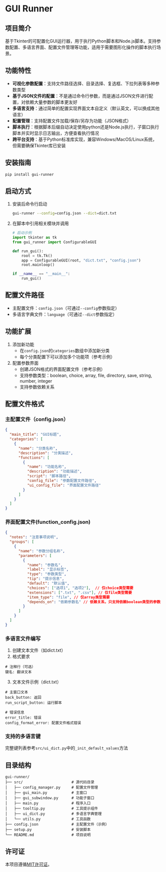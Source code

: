 # GUI Runner

## 项目简介
基于Tkinter的可配置化GUI运行器，用于执行Python脚本和Node.js脚本。支持参数配置、多语言界面、配置文件管理等功能，适用于需要图形化操作的脚本执行场景。

## 功能特性
- **可视化参数配置**：支持文件路径选择、目录选择、复选框、下拉列表等多种参数类型
- **基于JSON文件的配置**：不是通过命令行参数，而是通过JSON文件进行配置，对依赖大量参数的脚本更友好
- **多语言支持**：通过简单的配置实现界面文本自定义（默认英文，可以换成其他语言）
- **配置管理**：支持配置文件加载/保存/另存为功能（JSON格式）
- **脚本执行**：根据脚本后缀自动决定使用python还是Node.js执行，子窗口执行脚本并实时显示日志输出，方便查看执行情况
- **跨平台支持**：基于Python标准库实现，兼容Windows/MacOS/Linux系统，但需要确保Tkinter库已安装

## 安装指南
```bash
pip install gui-runner
```
## 启动方式
1. 安装后命令行启动
    ```bash
    gui-runner --config=config.json --dict=dict.txt
    ```
2. 在脚本中引用相关模块并调用
    ```python
    # 启动示例
    import tkinter as tk
    from gui_runner import ConfigurableGUI

    def run_gui():
        root = tk.Tk()
        app = ConfigurableGUI(root, "dict.txt", "config.json")
        root.mainloop()

    if __name__ == "__main__":
        run_gui()
    ```

## 配置文件路径
* 主配置文件：```config.json```（可通过```--config```参数指定）
* 多语言字典文件：```language```（可通过```--dict```参数指定）

## 功能扩展
1. 添加新功能
    * 在```config.json```的```categories```数组中添加新分类
    * 每个分类配置下可以添加多个功能项（参考示例）
2. 配置参数界面
    * 创建JSON格式的界面配置文件（参考示例）
    * 支持参数类型：boolean, choice, array, file, directory, save, string, number, integer
    * 支持参数依赖关系
## 配置文件格式
### 主配置文件（config.json）
```json
{
  "main_title": "GUI标题",
  "categories": [
    {
      "name": "分类名称",
      "description": "分类描述",
      "functions": [
        {
          "name": "功能名称",
          "description": "功能描述",
          "script": "脚本路径",
          "config_file": "参数配置文件路径",
          "ui_config_file": "界面配置文件路径"
        }
      ]
    }
  ]
}
```
### 界面配置文件(function_config.json)
```json
{
  "notes": "注意事项说明",
  "groups": [
    {
      "name": "参数分组名称",
      "parameters": [
        {
          "name": "参数名",
          "label": "显示标签",
          "type": "参数类型",
          "tip": "提示信息",
          "default": "默认值",
          "choices": ["选项1", "选项2"],  // 仅choice类型需要
          "extensions": [".txt", ".csv"], // 仅file类型需要
          "item_type": "file", // 仅array类型需要
          "depends_on": "依赖参数名" // 依赖关系，只支持依赖boolean类型的参数
        }
      ]
    }
  ]
}
```
### 多语言文件编写
1. 创建文本文件（如dict.txt）
2. 格式要求
```
# 注释行（可选）
键名: 翻译文本
```
3. 文本文件示例（dict.txt）
```
# 主窗口文本
back_button: 返回
run_script_button: 运行脚本

# 错误信息
error_title: 错误
config_format_error: 配置文件格式错误
```
### 支持的多语言键
完整键列表参考```src/ui_dict.py```中的```_init_default_values```方法

## 目录结构
```
gui-runner/
├── src/                      # 源代码目录
│   ├── config_manager.py     # 配置文件管理
│   ├── gui_main.py           # 主窗口
│   ├── gui_subwindow.py      # 功能子窗口
│   ├── main.py               # 程序入口
│   ├── tooltip.py            # 工具提示组件
│   ├── ui_dict.py            # 多语言字典管理
│   └── utils.py              # 工具函数
├── config.json               # 主配置文件（示例）
├── setup.py                  # 安装脚本
└── README.md                 # 项目说明
```

## 许可证
本项目遵循[MIT许可证](LICENSE)。